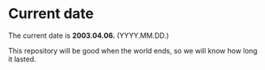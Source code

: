 # Current date

The current date is **2003.04.06.** (YYYY.MM.DD.)

This repository will be good when the world ends, so we will know how long it lasted.
